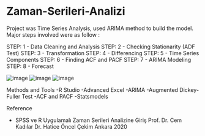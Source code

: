 # Zaman-Serileri-Analizi

Project was Time Series Analysis, used ARIMA method to build the model. Major steps involved were as follow :

STEP: 1 - Data Cleaning and Analysis
STEP: 2 - Checking Stationarity (ADF Test)
STEP: 3 - Transformation
STEP: 4 - Differencing
STEP: 5 - Time Series Components
STEP: 6 - Finding ACF and PACF
STEP: 7 - ARIMA Modeling
STEP: 8 - Forecast

![image](https://user-images.githubusercontent.com/118986722/218439393-0732c68b-074f-4f8f-a67c-d9ab768fc530.png)
![image](https://user-images.githubusercontent.com/118986722/218439406-44d3656d-60cc-4614-a21f-4496e977acdc.png)
![image](https://user-images.githubusercontent.com/118986722/218439420-fa494b5f-a92f-4c4d-9c74-e29344d80439.png)


Methods and Tools
-R Studio
-Advanced Excel
-ARIMA
-Augmented Dickey-Fuller Test
-ACF and PACF
-Statsmodels

Reference
- SPSS ve R Uygulamalı Zaman Serileri Analizine Giriş Prof. Dr. Cem Kadılar Dr. Hatice Öncel Çekim Ankara 2020
